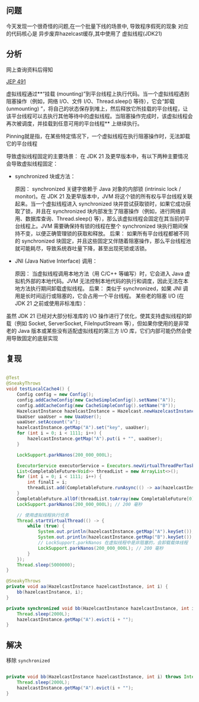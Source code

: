 ## 问题

今天发现一个很奇怪的问题,在一个批量下线的场景中, 导致程序假死的现象
对应的代码核心是 异步废弃hazelcast缓存,其中使用了 虚拟线程(JDK21)

## 分析

网上查询资料后得知

[JEP 491](https://openjdk.org/jeps/491)

虚拟线程通过**“挂载 (mounting)”到平台线程上执行代码。当一个虚拟线程遇到阻塞操作（例如，网络 I/O、文件 I/O、Thread.sleep()
等待），它会“卸载 (unmounting)
”，将自己的状态保存到堆上，然后释放它所挂载的平台线程，让该平台线程可以去执行其他等待中的虚拟线程。当阻塞操作完成时，该虚拟线程会再次被调度，并挂载到任意可用的平台线程**
上继续执行。

Pinning就是指，在某些特定情况下，一个虚拟线程在执行阻塞操作时，无法卸载它的平台线程

导致虚拟线程固定的主要场景：
在 JDK 21 及更早版本中，有以下两种主要情况会导致虚拟线程固定：

- synchronized 块或方法：

  原因： synchronized 关键字依赖于 Java 对象的内部锁 (intrinsic lock / monitor)。在 JDK 21 及更早版本中，JVM
  将这个锁的所有权与平台线程关联起来。当一个虚拟线程进入 synchronized 块并尝试获取锁时，如果它成功获取了锁，并且在
  synchronized 块内部发生了阻塞操作（例如，进行网络调用、数据库查询、Thread.sleep() 等），那么该虚拟线程会固定在其当前的平台线程上。JVM
  需要确保持有锁的线程在整个 synchronized 块执行期间保持不变，以便正确管理锁的获取和释放。
  后果： 如果所有平台线程都被不同的 synchronized 块固定，并且这些固定又伴随着阻塞操作，那么平台线程池就可能耗尽，导致系统吞吐量下降，甚至出现死锁或活锁。

- JNI (Java Native Interface) 调用：

  原因： 当虚拟线程调用本地方法（用 C/C++ 等编写）时，它会进入 Java 虚拟机外部的本地代码。JVM
  无法控制本地代码的执行和调度，因此无法在本地方法执行期间卸载虚拟线程。
  后果： 类似于 synchronized，如果 JNI 调用是长时间运行或阻塞的，它会占用一个平台线程。
  某些老的阻塞 I/O (在 JDK 21 之前或使用非标准库)：

虽然 JDK 21 已经对大部分标准库的 I/O 操作进行了优化，使其支持虚拟线程的卸载（例如 Socket, ServerSocket, FileInputStream
等），但如果你使用的是非常老的 Java 版本或某些没有适配虚拟线程的第三方 I/O 库，它们内部可能仍然会使用导致固定的底层实现

## 复现

```java

@Test
@SneakyThrows
void testLocalCache4() {
    Config config = new Config();
    config.addCacheConfig(new CacheSimpleConfig().setName("A"));
    config.addCacheConfig(new CacheSimpleConfig().setName("B"));
    HazelcastInstance hazelcastInstance = Hazelcast.newHazelcastInstance(config);
    UaaUser uaaUser = new UaaUser();
    uaaUser.setAccount("a");
    hazelcastInstance.getMap("A").set("key", uaaUser);
    for (int i = 0; i < 1111; i++) {
        hazelcastInstance.getMap("A").put(i + "", uaaUser);
    }

    LockSupport.parkNanos(200_000_000L);

    ExecutorService executorService = Executors.newVirtualThreadPerTaskExecutor();
    List<CompletableFuture<Void>> threadList = new ArrayList<>();
    for (int i = 0; i < 1111; i++) {
        int finalI = i;
        threadList.add(CompletableFuture.runAsync(() -> aa(hazelcastInstance, finalI), executorService));
    }
    CompletableFuture.allOf(threadList.toArray(new CompletableFuture[0])).join();
    LockSupport.parkNanos(200_000_000L); // 200 毫秒

    // 使用虚拟线程执行任务
    Thread.startVirtualThread(() -> {
        while (true) {
            System.out.println(hazelcastInstance.getMap("A").keySet());
            System.out.println(hazelcastInstance.getMap("B").keySet());
            // LockSupport.parkNanos 在虚拟线程中是非阻塞的，会卸载载体线程
            LockSupport.parkNanos(200_000_000L); // 200 毫秒
        }
    });
    Thread.sleep(5000000);
}

@SneakyThrows
private void aa(HazelcastInstance hazelcastInstance, int i) {
    bb(hazelcastInstance, i);
}

private synchronized void bb(HazelcastInstance hazelcastInstance, int i) throws InterruptedException {
    Thread.sleep(2000L);
    hazelcastInstance.getMap("A").evict(i + "");
}

```

## 解决

移除 `synchronized`

```java

private void bb(HazelcastInstance hazelcastInstance, int i) throws InterruptedException {
    Thread.sleep(2000L);
    hazelcastInstance.getMap("A").evict(i + "");
}
```
